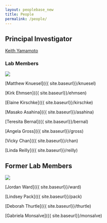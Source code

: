 ```yaml
---
layout: peoplebase_new
title: People
permalink: /people/
---
```


## Principal Investigator

[Keith Yamamoto]({{_site.baseurl}}/yamamoto)

### Lab Members

![](../img/groupdec2013.jpg)

[Matthew Knuesel]({{ site.baseurl}}/knuesel)

[Kirk Ehmsen]({{ site.baseurl}}/ehmsen)

[Elaine Kirschke]({{ site.baseurl}}/kirschke)

[Masako Asahina]({{ site.baseurl}}/asahina)

[Teresita Bernal]({{ site.baseurl}}/bernal)

[Angela Gross]({{ site.baseurl}}/gross)

[Vicky Chan]({{ site.baseurl}}/chan)

[Linda Reilly]({{ site.baseurl}}/reilly)

## Former Lab Members

![](../img/groupjuly2015.jpg)

[Jordan Ward]({{ site.baseurl}}/ward)

[Lindsey Pack]({{ site.baseurl}}/pack)

[Deborah Thurtle]({{ site.baseurl}}/thurtle)

[Gabriela Monsalve]({{ site.baseurl}}/monsalve)
